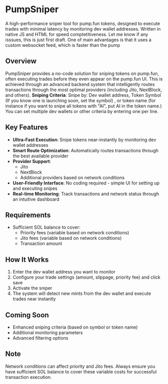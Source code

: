 # PumpSniper

A high-performance sniper tool for pump.fun tokens, designed to execute trades with minimal latency by monitoring dev wallet addresses. Written in native JS and HTML for speed comptetitiveness. Let me know if any isssues, this is just first draft. One of main advantages is that it uses a custom websocket feed, which is faster than the pump

## Overview

PumpSniper provides a no-code solution for sniping tokens on pump.fun, often executing trades before they even appear on the pump.fun UI. This is achieved through an advanced backend system that intelligently routes transactions through the most optimal providers (including Jito, NextBlock, and others).
**Sniping Criteria**: Snipe by: Dev wallet address, Token Symbol (If you know one is launching soon, set the symbol) , or token name (for instance if you want to snipe all tokens with "AI", put AI in the token name.) You can set multiple dev wallets or other criteria by entering one per line. 

## Key Features

- **Ultra-Fast Execution**: Snipe tokens near-instantly by monitoring dev wallet addresses
- **Smart Route Optimization**: Automatically routes transactions through the best available provider
- **Provider Support**:
  - Jito
  - NextBlock
  - Additional providers based on network conditions
- **User-Friendly Interface**: No coding required - simple UI for setting up and executing snipes
- **Real-time Monitoring**: Track transactions and network status through an intuitive dashboard

## Requirements

- Sufficient SOL balance to cover:
  - Priority fees (variable based on network conditions)
  - Jito fees (variable based on network conditions)
  - Transaction amount

## How It Works

1. Enter the dev wallet address you want to monitor
2. Configure your trade settings (amount, slippage, priority fee) and click save
3. Activate the sniper
4. The system will detect new mints from the dev wallet and execute trades near instantly

## Coming Soon

- Enhanced sniping criteria (based on symbol or token name)
- Additional monitoring parameters
- Advanced filtering options

## Note

Network conditions can affect priority and Jito fees. Always ensure you have sufficient SOL balance to cover these variable costs for successful transaction execution.
